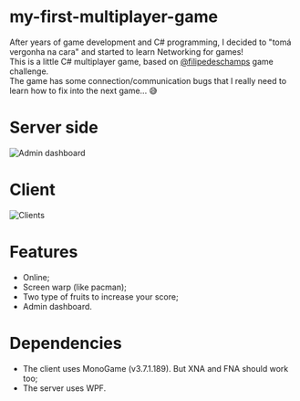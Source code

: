 # my-first-multiplayer-game
After years of game development and C# programming, I decided to "tomá vergonha na cara" and started to learn Networking for games!<br>
This is a little C# multiplayer game, based on <a href="https://github.com/filipedeschamps">@filipedeschamps</a> game challenge. <br>
The game has some connection/communication bugs that I really need to learn how to fix into the next game... 😅

# Server side
![Admin dashboard](https://imagizer.imageshack.com/img924/8719/r34N2W.png)

# Client
![Clients](https://imagizer.imageshack.com/img924/6715/JF8kHb.png)

# Features
  * Online;
  * Screen warp (like pacman);
  * Two type of fruits to increase your score;
  * Admin dashboard.

# Dependencies
 * The client uses MonoGame (v3.7.1.189). But XNA and FNA should work too;
 * The server uses WPF.
